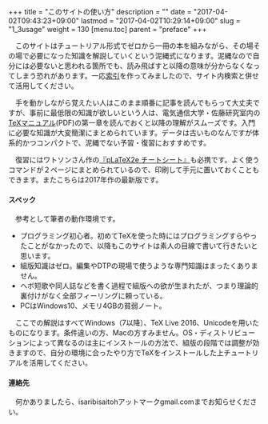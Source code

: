+++
title = "このサイトの使い方"
description = ""
date = "2017-04-02T09:43:23+09:00"
lastmod = "2017-04-02T10:29:14+09:00"
slug = "1_3usage"
weight = 130
[menu.toc]
    parent = "preface"
+++

&#x3000;このサイトはチュートリアル形式でゼロから一冊の本を組みながら、その場その場で必要になった知識を解説していくという泥縄式になります。泥縄なので自分には必要ないと思われる箇所でも、読み飛ばすと以降の意味が分からなくなってしまう恐れがあります。一応[索引](/topics/)を作ってみましたので、サイト内検索と併せて活用してください。

　手を動かしながら覚えたい人はこのまま順番に記事を読んでもらって大丈夫ですが、事前に最低限の知識が欲しいという人は、電気通信大学・佐藤研究室内の<a href="http://hs.hc.uec.ac.jp/index.php?plugin=attach&refer=Tex&openfile=TeX%E3%83%9E%E3%83%8B%E3%83%A5%E3%82%A2%E3%83%AB.pdf" target="_blank">TeXマニュアル</a>(PDF)の第一章を読んでおくと以降の理解がスムーズです。入門に必要な知識が大変簡潔にまとめられています。データは古いものなんですが体系的かつコンパクトで、泥縄でない予習・復習におすすめです。

　復習にはワトソンさん作の[『pLaTeX2e チートシート』](https://blog.wtsnjp.com/2017/01/13/platexcheat/)も必携です。よく使うコマンドが２ページにまとめられているので、印刷して手元に置いておくこともできます。またこちらは2017年作の最新版です。

#### スペック
　参考として筆者の動作環境です。

- プログラミング初心者。初めてTeXを使った時にはプログラミングすらやったことがなかったので、以降もこのサイトは素人の目線で書いて行きたいと思います。
- 組版知識はゼロ。編集やDTPの現場で使うような専門知識はまったくありません。
- ヘボ短歌や同人誌などを書く過程で組版への欲が生まれたが、つまり理論的裏付けがなく全部フィーリングに頼っている。
- PCはWindows10、メモリ4GBの貧弱ノート。

　ここでの解説はすべてWindows（7以降）、TeX Live 2016、Unicodeを用いたものになります。条件違いの方、Macの方すみません。OS・ディストリビューションによって異なるのは主にインストールの方法で、組版の段階では調整が効きますので、自分の環境に合ったやり方でTeXをインストールした上チュートリアルを活用してください。

#### 連絡先
　何かありましたら、isaribisaitohアットマークgmail.comまでお知らせください。